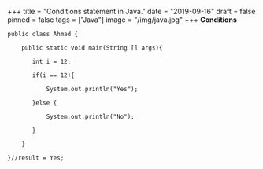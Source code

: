 +++
title = "Conditions statement in Java."
date = "2019-09-16"
draft = false
pinned = false
tags = ["Java"]
image = "/img/java.jpg"
+++
**Conditions**

`public class Ahmad {`

`    public static void main(String [] args){`

`       int i = 12;`

`       if(i == 12){`

`           System.out.println("Yes");`

`       }else {`

`           System.out.println("No");`

`       }`

`    }`

`}//result = Yes;`
